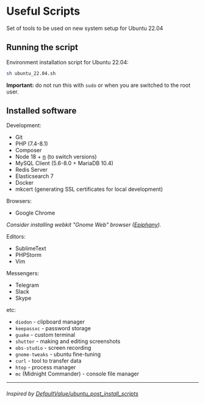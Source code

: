 # Useful Scripts

Set of tools to be used on new system setup for Ubuntu 22.04

## Running the script

Environment installation script for Ubuntu 22.04:

```bash
sh ubuntu_22.04.sh
```

**Important:** do not run this with `sudo` or when you are switched to the root user.

## Installed software

Development:
- Git
- PHP (7.4-8.1)
- Composer
- Node 18 + [n](https://www.npmjs.com/package/n) (to switch versions)
- MySQL Client (5.6-8.0 + MariaDB 10.4)
- Redis Server
- Elasticsearch 7
- Docker
- mkcert (generating SSL certificates for local development)

Browsers:
- Google Chrome

*Consider installing webkit "Gnome Web" browser ([Epiphany](https://installati.one/ubuntu/22.04/epiphany-browser/)).*

Editors:
- SublimeText
- PHPStorm
- Vim

Messengers:
- Telegram
- Slack
- Skype

etc:
- `diodon` - clipboard manager
- `keepassxc` - password storage
- `guake` - custom terminal
- `shutter` - making and editing screenshots
- `obs-studio` - screen recording
- `gnome-tweaks` - ubuntu fine-tuning
- `curl` - tool to transfer data
- `htop` - process manager
- `mc` (Midnight Commander) - console file manager

---

###### Inspired by [DefaultValue/ubuntu_post_install_scripts](https://github.com/DefaultValue/ubuntu_post_install_scripts)
